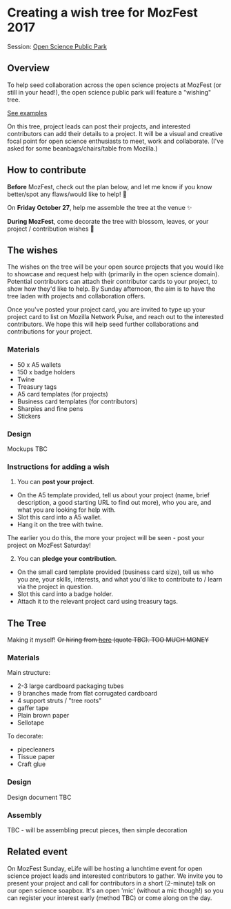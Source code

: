 # Creating a wish tree for MozFest 2017 

Session: [Open Science Public Park](https://github.com/MozillaFoundation/mozfest-program-2017/issues/574)

## Overview

To help seed collaboration across the open science projects at MozFest (or still in your head!), the open science public park will feature a "wishing" tree.

[See examples](https://www.google.co.uk/search?q=wishing+tree&source=lnms&tbm=isch&sa=X&ved=0ahUKEwi338zEjrHWAhXnD8AKHbRSB8MQ_AUICygC&biw=1867&bih=916)

On this tree, project leads can post their projects, and interested contributors can add their details to a project. It will be a visual and creative focal point for open science enthusiasts to meet, work and collaborate. (I've asked for some beanbags/chairs/table from Mozilla.)

## How to contribute

**Before** MozFest, check out the plan below, and let me know if you know better/spot any flaws/would like to help! :hugs:

On **Friday October 27**, help me assemble the tree at the venue :sparkles:

**During MozFest**, come decorate the tree with blossom, leaves, or your project / contribution wishes :tada:

## The wishes

The wishes on the tree will be your open source projects that you would like to showcase and request help with (primarily in the open science domain). Potential contributors can attach their contributor cards to your project, to show how they'd like to help. By Sunday afternoon, the aim is to have the tree laden with projects and collaboration offers.

Once you've posted your project card, you are invited to type up your project card to list on Mozilla Network Pulse, and reach out to the interested contributors. We hope this will help seed further collaborations and contributions for your project.

### Materials

* 50 x A5 wallets
* 150 x badge holders
* Twine
* Treasury tags
* A5 card templates (for projects)
* Business card templates (for contributors)
* Sharpies and fine pens
* Stickers

### Design

Mockups TBC

### Instructions for adding a wish

1. You can **post your project**.

* On the A5 template provided, tell us about your project (name, brief description, a good starting URL to find out more), who you are, and what you are looking for help with.
* Slot this card into a A5 wallet.
* Hang it on the tree with twine.

The earlier you do this, the more your project will be seen - post your project on MozFest Saturday!

2. You can **pledge your contribution**.

* On the small card template provided (business card size), tell us who you are, your skills, interests, and what you'd like to contribute to / learn via the project in question.
* Slot this card into a badge holder.
* Attach it to the relevant project card using treasury tags.

## The Tree

Making it myself! ~~Or hiring from [here](http://www.palmbrokers.com/catalogue/fibreglass-trees-for-hire/cartoon-style-fibreglass-tree) (quote TBC). TOO MUCH MONEY~~

### Materials

Main structure:
* 2-3 large cardboard packaging tubes
* 9 branches made from flat corrugated cardboard
* 4 support struts / "tree roots"
* gaffer tape
* Plain brown paper
* Sellotape

To decorate:

* pipecleaners
* Tissue paper
* Craft glue

### Design

Design document TBC

### Assembly

TBC - will be assembling precut pieces, then simple decoration

## Related event

On MozFest Sunday, eLife will be hosting a lunchtime event for open science project leads and interested contributors to gather. We invite you to present your project and call for contributors in a short (2-minute) talk on our open science soapbox. It's an open 'mic' (without a mic though!) so you can register your interest early (method TBC) or come along on the day.
